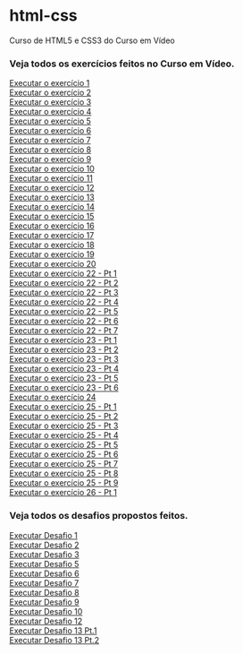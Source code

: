 # html-css
 Curso de HTML5 e CSS3 do Curso em Vídeo
 <h3>Veja todos os exercícios feitos no Curso em Vídeo.</h3>
 <a href="https://matheus-zordan.github.io/html-css/exercicios/ex001/index.html">Executar o exercício 1</a><br>
 <a href="https://matheus-zordan.github.io/html-css/exercicios/ex002/index.html">Executar o exercício 2</a><br>
 <a href="https://matheus-zordan.github.io/html-css/exercicios/ex003/index.html">Executar o exercício 3</a><br>
 <a href="https://matheus-zordan.github.io/html-css/exercicios/ex004/index.html">Executar o exercício 4</a><br>
 <a href="https://matheus-zordan.github.io/html-css/exercicios/ex005/index.html">Executar o exercício 5</a><br>
 <a href="https://matheus-zordan.github.io/html-css/exercicios/ex006/index.html">Executar o exercício 6</a><br>
 <a href="https://matheus-zordan.github.io/html-css/exercicios/ex007/index.html">Executar o exercício 7</a><br>
 <a href="https://matheus-zordan.github.io/html-css/exercicios/ex008/index.html">Executar o exercício 8</a><br>
 <a href="https://matheus-zordan.github.io/html-css/exercicios/ex009/index.html">Executar o exercício 9</a><br>
 <a href="https://matheus-zordan.github.io/html-css/exercicios/ex010/index.html">Executar o exercício 10</a><br>
 <a href="https://matheus-zordan.github.io/html-css/exercicios/ex011/index.html">Executar o exercício 11</a><br>
 <a href="https://matheus-zordan.github.io/html-css/exercicios/ex012/index.html">Executar o exercício 12</a><br>
 <a href="https://matheus-zordan.github.io/html-css/exercicios/ex013/index.html">Executar o exercício 13</a><br>
 <a href="https://matheus-zordan.github.io/html-css/exercicios/ex014/index.html">Executar o exercício 14</a><br>
 <a href="https://matheus-zordan.github.io/html-css/exercicios/ex015/index.html">Executar o exercício 15</a><br>
 <a href="https://matheus-zordan.github.io/html-css/exercicios/ex016/index.html">Executar o exercício 16</a><br>
 <a href="https://matheus-zordan.github.io/html-css/exercicios/ex017/index.html">Executar o exercício 17</a><br>
 <a href="https://matheus-zordan.github.io/html-css/exercicios/ex018/index.html">Executar o exercício 18</a><br>
 <a href="https://matheus-zordan.github.io/html-css/exercicios/ex019/index.html">Executar o exercício 19</a><br>
 <a href="https://matheus-zordan.github.io/html-css/exercicios/ex020/index.html">Executar o exercício 20</a><br>
 <a href="https://matheus-zordan.github.io/html-css/exercicios/ex022/fundo001.html">Executar o exercício 22 - Pt 1</a><br>
 <a href="https://matheus-zordan.github.io/html-css/exercicios/ex022/fundo002.html">Executar o exercício 22 - Pt 2</a><br>
 <a href="https://matheus-zordan.github.io/html-css/exercicios/ex022/fundo003.html">Executar o exercício 22 - Pt 3</a><br>
 <a href="https://matheus-zordan.github.io/html-css/exercicios/ex022/fundo004.html">Executar o exercício 22 - Pt 4</a><br>
 <a href="https://matheus-zordan.github.io/html-css/exercicios/ex022/fundo005.html">Executar o exercício 22 - Pt 5</a><br>
 <a href="https://matheus-zordan.github.io/html-css/exercicios/ex022/fundo006.html">Executar o exercício 22 - Pt 6</a><br>
 <a href="https://matheus-zordan.github.io/html-css/exercicios/ex022/fundo007.html">Executar o exercício 22 - Pt 7</a><br>
 <a href="https://matheus-zordan.github.io/html-css/exercicios/ex023/tabela001.html">Executar o exercício 23 - Pt 1</a><br>
 <a href="https://matheus-zordan.github.io/html-css/exercicios/ex023/tabela002.html">Executar o exercício 23 - Pt 2</a><br>
 <a href="https://matheus-zordan.github.io/html-css/exercicios/ex023/tabela003.html">Executar o exercício 23 - Pt 3</a><br>
 <a href="https://matheus-zordan.github.io/html-css/exercicios/ex023/tabela004.html">Executar o exercício 23 - Pt 4</a><br>
 <a href="https://matheus-zordan.github.io/html-css/exercicios/ex023/tabela005.html">Executar o exercício 23 - Pt 5</a><br>
 <a href="https://matheus-zordan.github.io/html-css/exercicios/ex023/tabela006.html">Executar o exercício 23 - Pt 6</a><br>
 <a href="https://matheus-zordan.github.io/html-css/exercicios/ex024/iframe001.html">Executar o exercício 24</a><br>
 <a href="https://matheus-zordan.github.io/html-css/exercicios/ex025/form001.html">Executar o exercício 25 - Pt 1</a><br>
 <a href="https://matheus-zordan.github.io/html-css/exercicios/ex025/form002.html">Executar o exercício 25 - Pt 2</a><br>
 <a href="https://matheus-zordan.github.io/html-css/exercicios/ex025/form003.html">Executar o exercício 25 - Pt 3</a><br>
 <a href="https://matheus-zordan.github.io/html-css/exercicios/ex025/form004.html">Executar o exercício 25 - Pt 4</a><br>
 <a href="https://matheus-zordan.github.io/html-css/exercicios/ex025/form005.html">Executar o exercício 25 - Pt 5</a><br>
 <a href="https://matheus-zordan.github.io/html-css/exercicios/ex025/form006.html">Executar o exercício 25 - Pt 6</a><br>
 <a href="https://matheus-zordan.github.io/html-css/exercicios/ex025/form007.html">Executar o exercício 25 - Pt 7</a><br>
 <a href="https://matheus-zordan.github.io/html-css/exercicios/ex025/form008.html">Executar o exercício 25 - Pt 8</a><br>
 <a href="https://matheus-zordan.github.io/html-css/exercicios/ex025/form009.html">Executar o exercício 25 - Pt 9</a><br>
 <a href="https://matheus-zordan.github.io/html-css/exercicios/ex026/mq001/index.html">Executar o exercício 26 - Pt 1</a><br>

 
 <h3>Veja todos os desafios propostos feitos.</h3>
 <a href="https://matheus-zordan.github.io/html-css/desafios/modulo-01/d001/desafio1.html">Executar Desafio 1</a><br>
 <a href="https://matheus-zordan.github.io/html-css/desafios/modulo-01/d002/desafio2.html">Executar Desafio 2</a><br>
 <a href="https://matheus-zordan.github.io/html-css/desafios/modulo-01/d003/desafio3.html">Executar Desafio 3</a><br>
 <a href="https://matheus-zordan.github.io/html-css/desafios/modulo-01/d005/desafio5.html">Executar Desafio 5</a><br>
 <a href="https://matheus-zordan.github.io/html-css/desafios/modulo-01/d006/desafio6.html">Executar Desafio 6</a><br>
 <a href="https://matheus-zordan.github.io/html-css/desafios/modulo-01/d007/desafio7.html">Executar Desafio 7</a><br>
 <a href="https://matheus-zordan.github.io/html-css/desafios/modulo-01/d008/index.html">Executar Desafio 8</a><br>
 <a href="https://matheus-zordan.github.io/html-css/desafios/modulo-01/d009/index.html">Executar Desafio 9</a><br>
 <a href="https://matheus-zordan.github.io/projeto-android/">Executar Desafio 10</a><br>
 <a href="https://matheus-zordan.github.io/desafio-cordel/">Executar Desafio 12</a><br>
 <a href="https://matheus-zordan.github.io/html-css/desafios/desafio-13/index.html">Executar Desafio 13 Pt.1</a><br>
 <a href="https://matheus-zordan.github.io/html-css/desafios/desafio-13-parte-2/index.html">Executar Desafio 13 Pt.2</a><br>

 
   
  
